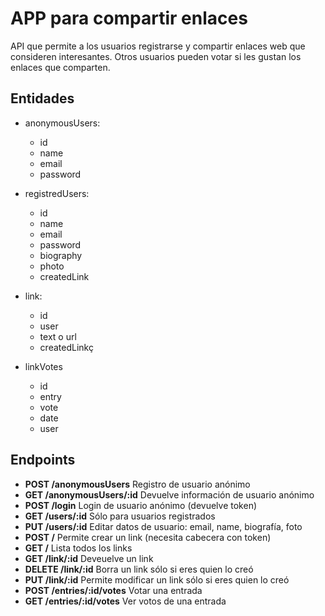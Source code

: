 # APP para compartir enlaces

API que permite a los usuarios registrarse y compartir enlaces web que
consideren interesantes. Otros usuarios pueden votar si les gustan los enlaces que comparten.

## Entidades

- anonymousUsers:
    - id
    - name
    - email
    - password

- registredUsers:
    - id
    - name
    - email 
    - password
    - biography
    - photo
    - createdLink

- link:
    - id
    - user
    - text o url
    - createdLinkç

- linkVotes
    - id
    - entry 
    - vote
    - date
    - user

## Endpoints
- **POST /anonymousUsers**  Registro de usuario anónimo
- **GET /anonymousUsers/:id** Devuelve información de usuario anónimo
- **POST /login**  Login de usuario anónimo (devuelve token)
- **GET /users/:id** Sólo para usuarios registrados
- **PUT /users/:id** Editar datos de usuario: email, name, biografía, foto
- **POST /**  Permite crear un link (necesita cabecera con token) 
- **GET /**  Lista todos los links
- **GET /link/:id**  Deveuelve un link
- **DELETE /link/:id**  Borra un link sólo si eres quien lo creó 
- **PUT /link/:id**  Permite modificar un link sólo si eres quien lo creó 
- **POST /entries/:id/votes** Votar una entrada
- **GET /entries/:id/votes** Ver votos de una entrada



